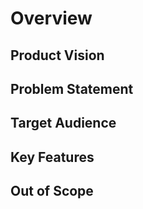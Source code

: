 # Overview

## Product Vision


## Problem Statement


## Target Audience


## Key Features


## Out of Scope

